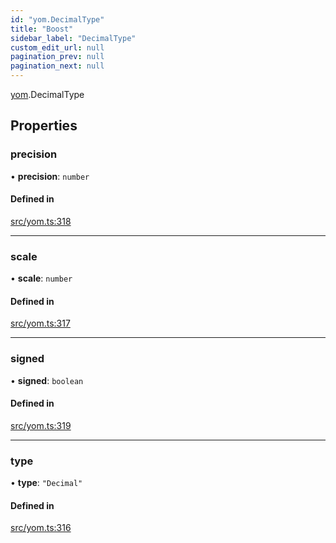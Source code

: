 ```yaml
---
id: "yom.DecimalType"
title: "Boost"
sidebar_label: "DecimalType"
custom_edit_url: null
pagination_prev: null
pagination_next: null
---
```


[yom](../namespaces/yom.md).DecimalType

## Properties

### precision

• **precision**: `number`

#### Defined in

[src/yom.ts:318](https://github.com/yolmio/boost/blob/b239488/src/yom.ts#L318)

___

### scale

• **scale**: `number`

#### Defined in

[src/yom.ts:317](https://github.com/yolmio/boost/blob/b239488/src/yom.ts#L317)

___

### signed

• **signed**: `boolean`

#### Defined in

[src/yom.ts:319](https://github.com/yolmio/boost/blob/b239488/src/yom.ts#L319)

___

### type

• **type**: ``"Decimal"``

#### Defined in

[src/yom.ts:316](https://github.com/yolmio/boost/blob/b239488/src/yom.ts#L316)
